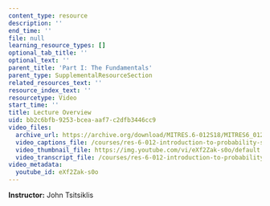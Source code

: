 ```yaml
---
content_type: resource
description: ''
end_time: ''
file: null
learning_resource_types: []
optional_tab_title: ''
optional_text: ''
parent_title: 'Part I: The Fundamentals'
parent_type: SupplementalResourceSection
related_resources_text: ''
resource_index_text: ''
resourcetype: Video
start_time: ''
title: Lecture Overview
uid: bb2c6bfb-9253-bcea-aaf7-c2dfb3446cc9
video_files:
  archive_url: https://archive.org/download/MITRES.6-012S18/MITRES6_012S18_L08-01_300k.mp4
  video_captions_file: /courses/res-6-012-introduction-to-probability-spring-2018/ad6951421cdb53e392770475a1327433_eXf2Zak-s0o.vtt
  video_thumbnail_file: https://img.youtube.com/vi/eXf2Zak-s0o/default.jpg
  video_transcript_file: /courses/res-6-012-introduction-to-probability-spring-2018/57061ba6f274c520648f510df1c628aa_eXf2Zak-s0o.pdf
video_metadata:
  youtube_id: eXf2Zak-s0o
---
```


**Instructor:** John Tsitsiklis